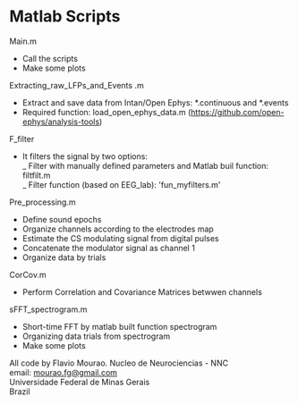 # Matlab Scripts

Main.m<br />
- Call the scripts<br />
- Make some plots<br />

Extracting_raw_LFPs_and_Events .m<br />
- Extract and save data from Intan/Open Ephys:  *.continuous and  *.events<br />
- Required function: load_open_ephys_data.m (https://github.com/open-ephys/analysis-tools)<br />

F_filter<br />
- It filters the signal by two options: <br />
   _ Filter with manually defined parameters and Matlab buil function: filtfilt.m<br />
   _ Filter function (based on EEG_lab): 'fun_myfilters.m' <br />
   
Pre_processing.m<br />
- Define sound epochs<br />
- Organize channels according to the electrodes map<br />
- Estimate the CS modulating signal from digital pulses<br />
- Concatenate the modulator signal as channel 1<br />
- Organize data by trials <br />

CorCov.m
- Perform Correlation and Covariance Matrices betwwen channels <br />

sFFT_spectrogram.m
- Short-time FFT by matlab built function spectrogram <br />
- Organizing data trials from spectrogram<br />  
- Make some plots<br />        

All code by Flavio Mourao. Nucleo de Neurociencias - NNC<br />
email: mourao.fg@gmail.com<br />
Universidade Federal de Minas Gerais<br />
Brazil<br />
